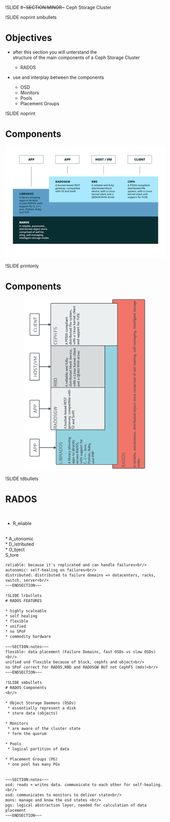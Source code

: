 !SLIDE 
#~~~SECTION:MINOR~~~ Ceph Storage Cluster 

!SLIDE noprint smbullets

# Objectives

* after this section you will unterstand the <br/>
 structure of the main components of a Ceph Storage Cluster <br/>
  * RADOS<br/>


* use and interplay between the components<br/>
  * OSD
  * Monitors
  * Pools
  * Placement Groups


!SLIDE noprint
# Components
<center><img src="./_images/stack.png" style="width:800px;" alt="ceph_stack"/></center>

!SLIDE printonly
# Components
<center><img src="./_images/stack_rotated.png" style="height:540px;" alt="ceph_stack"/></center>

!SLIDE tdbullets
# RADOS

<br/>

* R_eliable
<br/>
* A_utonomic
<br/>
* D_istributed
<br/>
* O_bject 
<br/>S_tore


~~~SECTION:notes~~~
reliable: because it's replicated and can handle failures<br/>
autonomic: self-healing on failures<br/>
distributed: distributed to failure domains => datacenters, racks, switch, server<br/>
~~~ENDSECTION~~~

!SLIDE lrbullets 
# RADOS FEATURES

* highly scaleable
* self healing
* flexible
* unified
* no SPoF
* commodity hardware

~~~SECTION:notes~~~
flexible: data placement (Failure Domains, fast OSDs vs slow OSDs)<br/>
unified und flexible because of block, cephfs and object<br/>
no SPoF correct for RADOS,RBD and RADOSGW BUT not CephFS (mds)<br/>
~~~ENDSECTION~~~

!SLIDE smbullets
# RADOS Components
<br/>

* Object Storage Daemons (OSDs)
 * essentially represent a disk
 * store data (objects)

* Monitors
 * are aware of the cluster state
 * form the quorum 

* Pools
 * logical partition of data

* Placement Groups (PG)
 * one pool has many PGs


~~~SECTION:notes~~~
osd: reads + writes data. communicate to each other for self-healing.<br/>
osd: communicates to monitors to deliver state<br/>
mons: manage and know the osd states <br/>
pgs: logical abstraction layer, needed for calculation of data placement 
~~~ENDSECTION~~~
